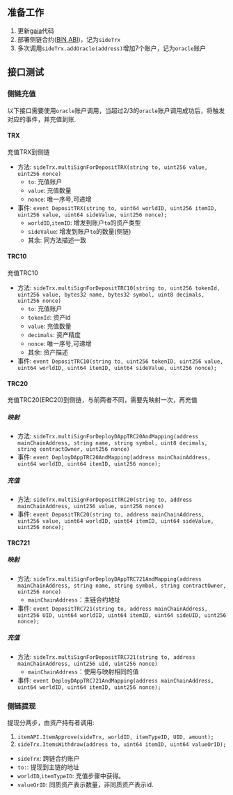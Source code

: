 ## 准备工作
1. 更新[gaia][gaia]代码
1. 部署侧链合约([BIN][bin],[ABI][abi])，记为`sideTrx`
2. 多次调用`sideTrx.addOracle(address)`增加7个账户，记为`oracle`账户

## 接口测试
### 侧链充值
以下接口需要使用`oracle`账户调用，当超过2/3的`oracle`账户调用成功后，将触发对应的事件，并充值到账.
#### TRX
充值TRX到侧链
- 方法: `sideTrx.multiSignForDepositTRX(string to, uint256 value, uint256 nonce)`
    - `to`: 充值账户
    - `value`: 充值数量
    - `nonce`: 唯一序号,可递增
- 事件: `event DepositTRX(string to, uint64 worldID, uint256 itemID, uint256 value, uint64 sideValue, uint256 nonce);`
    - `worldID`,`itemID`: 增发到账户`to`的资产类型
    - `sideValue`: 增发到账户`to`的数量(侧链)
    - 其余: 同方法描述一致
#### TRC10
充值TRC10
- 方法: `sideTrx.multiSignForDepositTRC10(string to, uint256 tokenId, uint256 value, bytes32 name, bytes32 symbol, uint8 decimals, uint256 nonce)`
    - `to`: 充值账户
    - `tokenId`: 资产id
    - `value`: 充值数量
    - `decimals`: 资产精度
    - `nonce`: 唯一序号,可递增
    - 其余: 资产描述
- 事件: `event DepositTRC10(string to, uint256 tokenID, uint256 value, uint64 worldID, uint64 itemID, uint64 sideValue, uint256 nonce);`
#### TRC20
充值TRC20(ERC20)到侧链，与前两者不同，需要先映射一次，再充值
##### 映射
- 方法: `sideTrx.multiSignForDeployDAppTRC20AndMapping(address mainChainAddress, string name, string symbol, uint8 decimals, string contractOwner, uint256 nonce)`
- 事件: `event DeployDAppTRC20AndMapping(address mainChainAddress, uint64 worldID, uint64 itemID, uint256 nonce);`
##### 充值
- 方法: `sideTrx.multiSignForDepositTRC20(string to, address mainChainAddress, uint256 value, uint256 nonce)`
- 事件: `event DepositTRC20(string to, address mainChainAddress, uint256 value, uint64 worldID, uint64 itemID, uint64 sideValue, uint256 nonce);`
#### TRC721
##### 映射
- 方法: `sideTrx.multiSignForDeployDAppTRC721AndMapping(address mainChainAddress, string name, string symbol, string contractOwner, uint256 nonce)`
    - `mainChainAddress`：主链合约地址
- 事件: `event DepositTRC721(string to, address mainChainAddress, uint256 UID, uint64 worldID, uint64 itemID, uint64 sideUID, uint256 nonce);`
##### 充值
- 方法: `sideTrx.multiSignForDepositTRC721(string to, address mainChainAddress, uint256 uId, uint256 nonce)`
    - `mainChainAddress`：使用与映射相同的值
- 事件: `event DeployDAppTRC721AndMapping(address mainChainAddress, uint64 worldID, uint64 itemID, uint256 nonce);`

### 侧链提现
提现分两步，由资产持有者调用: 
1. `itemAPI.ItemApprove(sideTrx, worldID, itemTypeID, UID, amount);`
2. `sideTrx.ItemsWithdraw(address to, uint64 itemID, uint64 valueOrID);`
- `sideTrx`: 跨链合约账户
- `to:`: 提现到主链的地址
- `worldID`,`itemTypeID`: 充值步骤中获得。
- `valueOrID`: 同质资产表示数量，非同质资产表示id.

[gaia]: https://github.com/fractalplatform/fractal/tree/gaia
[bin]: SideChain/SideChainGateway.bin
[abi]: SideChain/SideChainGateway.abi
